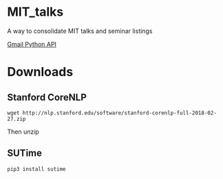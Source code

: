# MIT_talks
A way to consolidate MIT talks and seminar listings

[Gmail Python API](https://developers.google.com/gmail/api/v1/reference/users/messages/get)


# Downloads

## Stanford CoreNLP

`wget http://nlp.stanford.edu/software/stanford-corenlp-full-2018-02-27.zip`

Then unzip

## SUTime

`pip3 install sutime`

